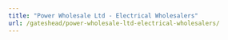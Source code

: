 ```yaml
---
title: "Power Wholesale Ltd - Electrical Wholesalers"
url: /gateshead/power-wholesale-ltd-electrical-wholesalers/
---
```

